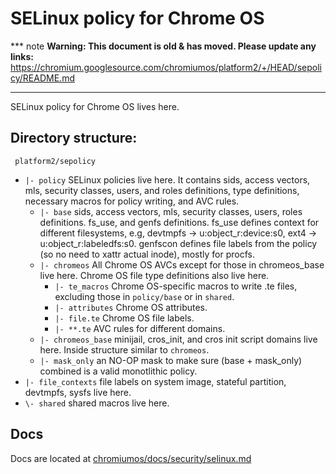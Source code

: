 # SELinux policy for Chrome OS

*** note
**Warning: This document is old & has moved.  Please update any links:**<br>
https://chromium.googlesource.com/chromiumos/platform2/+/HEAD/sepolicy/README.md
***

SELinux policy for Chrome OS lives here.

## Directory structure:

` platform2/sepolicy`
- `|- policy` SELinux policies live here. It contains sids, access vectors, mls,
  security classes, users, and roles definitions, type definitions, necessary
  macros for policy writing, and AVC rules.
  - `|- base` sids, access vectors, mls, security classes, users, roles
    definitions. fs_use, and genfs definitions. fs_use defines context for
    different filesystems, e.g, devtmpfs -> u:object_r:device:s0, ext4 ->
    u:object_r:labeledfs:s0. genfscon defines file labels from the policy (so no
    need to xattr actual inode), mostly for procfs.
  - `|- chromeos` All Chrome OS AVCs except for those in chromeos_base live
    here. Chrome OS file type definitions also live here.
    - `|- te_macros` Chrome OS-specific macros to write .te files, excluding
    those in `policy/base` or in `shared`.
    - `|- attributes` Chrome OS attributes.
    - `|- file.te` Chrome OS file labels.
    - `|- **.te` AVC rules for different domains.
  - `|- chromeos_base` minijail, cros_init, and cros init script domains live
    here. Inside structure similar to `chromeos`.
  - `|- mask_only` an NO-OP mask to make sure (base + mask_only) combined is a
    valid monotlithic policy.
- `|- file_contexts` file labels on system image, stateful partition, devtmpfs,
 sysfs live here.
- `\- shared` shared macros live here.

## Docs

Docs are located at
[chromiumos/docs/security/selinux.md](https://chromium.googlesource.com/chromiumos/docs/+/HEAD/security/selinux.md)
